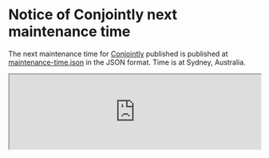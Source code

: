 # Notice of Conjointly next maintenance time

The next maintenance time for [Conjointly](https://run.conjoint.ly/) published is published at [maintenance-time.json](/maintenance-time.json) in the JSON format. Time is at Sydney, Australia.

<iframe src="https://conjoint-ly.github.io/maintenance-time.json" width="100%"></iframe>
